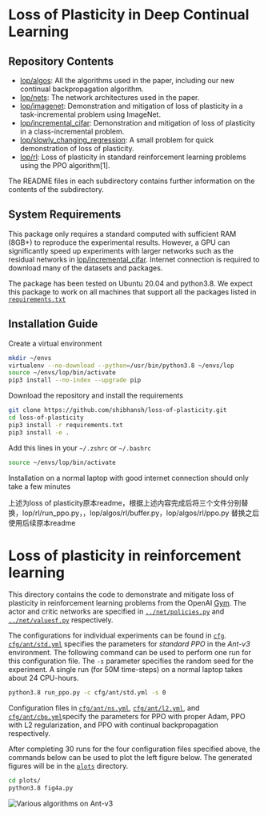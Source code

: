 # Loss of Plasticity in Deep Continual Learning


## Repository Contents
- [lop/algos](./lop/algos): All the algorithms used in the paper, including our new continual backpropagation algorithm.
- [lop/nets](./lop/nets): The network architectures used in the paper.
- [lop/imagenet](./lop/imagenet): Demonstration and mitigation of loss of plasticity in a task-incremental problem using ImageNet.
- [lop/incremental_cifar](./lop/incremental_cifar): Demonstration and mitigation of loss of plasticity in a class-incremental problem.
- [lop/slowly_changing_regression](./lop/slowly_changing_regression): A small problem for quick demonstration of loss of plasticity.
- [lop/rl](./lop/rl): Loss of plasticity in standard reinforcement learning problems using the PPO algorithm[1].

The README files in each subdirectory contains further information on the contents of the subdirectory.

## System Requirements

This package only requires a standard computed with sufficient RAM (8GB+) to reproduce the experimental results.
However, a GPU can significantly speed up experiments with larger networks such as the residual networks in [lop/incremental_cifar](./lop/incremental_cifar).
Internet connection is required to download many of the datasets and packages.

The package has been tested on Ubuntu 20.04 and python3.8. We expect this package to work on all machines that support all the packages listed in [`requirements.txt`](requirements.txt)

## Installation Guide

Create a virtual environment
```sh
mkdir ~/envs
virtualenv --no-download --python=/usr/bin/python3.8 ~/envs/lop
source ~/envs/lop/bin/activate
pip3 install --no-index --upgrade pip
```

Download the repository and install the requirements
```sh
git clone https://github.com/shibhansh/loss-of-plasticity.git
cd loss-of-plasticity
pip3 install -r requirements.txt
pip3 install -e .
```

Add this lines in your `~/.zshrc` or `~/.bashrc`
```sh
source ~/envs/lop/bin/activate
```

Installation on a normal laptop with good internet connection should only take a few minutes



上述为loss of plasticity原本readme，根据上述内容完成后将三个文件分别替换，lop/rl/run_ppo.py，，lop/algos/rl/buffer.py，lop/algos/rl/ppo.py
替换之后使用后续原本readme
# Loss of plasticity in reinforcement learning

This directory contains the code to demonstrate and mitigate loss of plasticity in reinforcement learning problems from the OpenAI [Gym](https://www.gymlibrary.dev/index.html).
The actor and critic networks are specified in [`../net/policies.py`](../nets/policies.py) and [`../net/valuesf.py`](../nets/valuefs.py) respectively.

The configurations for individual experiments can be found in [`cfg`](cfg). [`cfg/ant/std.yml`](cfg/ant/std.yml) specifies the parameters for _standard PPO_ in the _Ant-v3_ environment.
The following command can be used to perform one run for this configuration file. The `-s` parameter specifies the random seed for the experiment. 
A single run (for 50M time-steps) on a normal laptop takes about 24 CPU-hours.

```sh
python3.8 run_ppo.py -c cfg/ant/std.yml -s 0
```

Configuration files in [`cfg/ant/ns.yml`](cfg/ant/ns.yml), [`cfg/ant/l2.yml`](cfg/ant/l2.yml), and [`cfg/ant/cbp.yml`](cfg/ant/cbp.yml)specify the parameters for
PPO with proper Adam, PPO with L2 regularization, and PPO with continual backpropagation respectively.

After completing 30 runs for the four configuration files specified above, the commands below can be used to plot the left figure below.
The generated figures will be in the [`plots`](plots) directory.
```sh
cd plots/
python3.8 fig4a.py 
```

![](ant.png "Various algorithms on Ant-v3")

